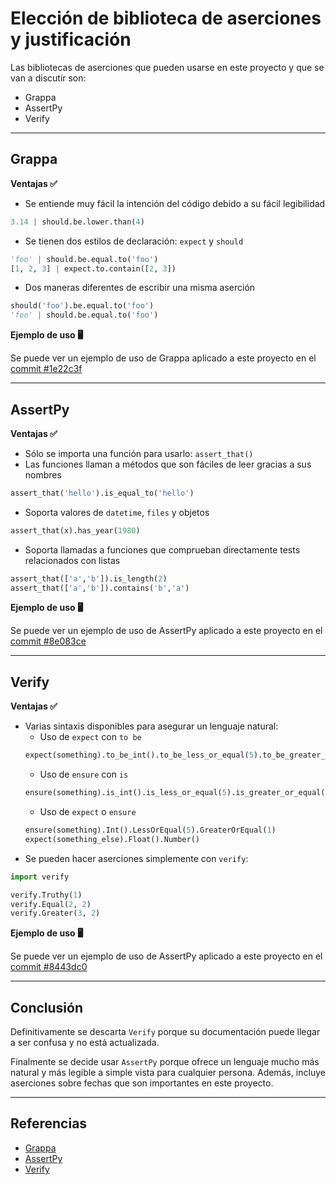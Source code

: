 # Elección de biblioteca de aserciones y justificación

Las bibliotecas de aserciones que pueden usarse en este proyecto y que se van a discutir son:
- Grappa
- AssertPy
- Verify

---
## Grappa

**Ventajas :white_check_mark:**
- Se entiende muy fácil la intención del código debido a su fácil legibilidad
```python
3.14 | should.be.lower.than(4)

```
- Se tienen dos estilos de declaración: ```expect``` y ```should```
```python
'foo' | should.be.equal.to('foo')
[1, 2, 3] | expect.to.contain([2, 3])
```
- Dos maneras diferentes de escribir una misma aserción
```python
should('foo').be.equal.to('foo')
'foo' | should.be.equal.to('foo')
```

**Ejemplo de uso :desktop_computer:**

Se puede ver un ejemplo de uso de Grappa aplicado a este proyecto en el [commit #1e22c3f](https://github.com/Jumacasni/PlayMe/commit/1e22c3fef7d3211decea78925d610bfd47d3b034)

---
## AssertPy

**Ventajas :white_check_mark:**
- Sólo se importa una función para usarlo: ```assert_that()```
- Las funciones llaman a métodos que son fáciles de leer gracias a sus nombres
```python
assert_that('hello').is_equal_to('hello')
```
- Soporta valores de ```datetime```, ```files``` y objetos
```python
assert_that(x).has_year(1980)
```
- Soporta llamadas a funciones que comprueban directamente tests relacionados con listas
```python
assert_that(['a','b']).is_length(2)
assert_that(['a','b']).contains('b','a')
```

**Ejemplo de uso :desktop_computer:**

Se puede ver un ejemplo de uso de AssertPy aplicado a este proyecto en el [commit #8e083ce](https://github.com/Jumacasni/PlayMe/commit/8e083cea49866a19a004e4c208a6ab6e1c89b9ce)

---
## Verify

**Ventajas :white_check_mark:**
- Varias sintaxis disponibles para asegurar un lenguaje natural:
	- Uso de ```expect``` con ```to be```
	```python
	expect(something).to_be_int().to_be_less_or_equal(5).to_be_greater_or_equal(1)
	```
	- Uso de ```ensure``` con ```is```
	```python
	ensure(something).is_int().is_less_or_equal(5).is_greater_or_equal(1)
	```
	- Uso de ```expect``` o ```ensure```
	```python
	ensure(something).Int().LessOrEqual(5).GreaterOrEqual(1)
	expect(something_else).Float().Number()
	```
- Se pueden hacer aserciones simplemente con ```verify```:
```python
import verify

verify.Truthy(1)
verify.Equal(2, 2)
verify.Greater(3, 2)
```

**Ejemplo de uso :desktop_computer:**

Se puede ver un ejemplo de uso de AssertPy aplicado a este proyecto en el [commit #8443dc0](https://github.com/Jumacasni/PlayMe/commit/8443dc0dec61ce06c5fe4173389830a41337af97)

---
## Conclusión

Definitivamente se descarta ```Verify``` porque su documentación puede llegar a ser confusa y no está actualizada.

Finalmente se decide usar ```AssertPy``` porque ofrece un lenguaje mucho más natural y más legible a simple vista para cualquier persona. Además, incluye aserciones sobre fechas que son importantes en este proyecto.

---
## Referencias

- [Grappa](https://grappa.readthedocs.io/en/latest/)
- [AssertPy](https://github.com/assertpy/assertpy)
- [Verify](https://verify.readthedocs.io/en/latest/index.html)